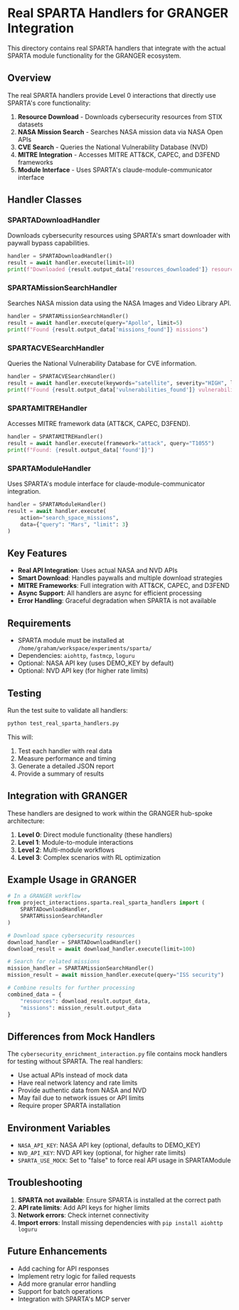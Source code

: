 # Real SPARTA Handlers for GRANGER Integration

This directory contains real SPARTA handlers that integrate with the actual SPARTA module functionality for the GRANGER ecosystem.

## Overview

The real SPARTA handlers provide Level 0 interactions that directly use SPARTA's core functionality:

1. **Resource Download** - Downloads cybersecurity resources from STIX datasets
2. **NASA Mission Search** - Searches NASA mission data via NASA Open APIs
3. **CVE Search** - Queries the National Vulnerability Database (NVD)
4. **MITRE Integration** - Accesses MITRE ATT&CK, CAPEC, and D3FEND frameworks
5. **Module Interface** - Uses SPARTA's claude-module-communicator interface

## Handler Classes

### SPARTADownloadHandler
Downloads cybersecurity resources using SPARTA's smart downloader with paywall bypass capabilities.

```python
handler = SPARTADownloadHandler()
result = await handler.execute(limit=10)
print(f"Downloaded {result.output_data['resources_downloaded']} resources")
```

### SPARTAMissionSearchHandler
Searches NASA mission data using the NASA Images and Video Library API.

```python
handler = SPARTAMissionSearchHandler()
result = await handler.execute(query="Apollo", limit=5)
print(f"Found {result.output_data['missions_found']} missions")
```

### SPARTACVESearchHandler
Queries the National Vulnerability Database for CVE information.

```python
handler = SPARTACVESearchHandler()
result = await handler.execute(keywords="satellite", severity="HIGH", limit=10)
print(f"Found {result.output_data['vulnerabilities_found']} vulnerabilities")
```

### SPARTAMITREHandler
Accesses MITRE framework data (ATT&CK, CAPEC, D3FEND).

```python
handler = SPARTAMITREHandler()
result = await handler.execute(framework="attack", query="T1055")
print(f"Found: {result.output_data['found']}")
```

### SPARTAModuleHandler
Uses SPARTA's module interface for claude-module-communicator integration.

```python
handler = SPARTAModuleHandler()
result = await handler.execute(
    action="search_space_missions",
    data={"query": "Mars", "limit": 3}
)
```

## Key Features

- **Real API Integration**: Uses actual NASA and NVD APIs
- **Smart Download**: Handles paywalls and multiple download strategies
- **MITRE Frameworks**: Full integration with ATT&CK, CAPEC, and D3FEND
- **Async Support**: All handlers are async for efficient processing
- **Error Handling**: Graceful degradation when SPARTA is not available

## Requirements

- SPARTA module must be installed at `/home/graham/workspace/experiments/sparta/`
- Dependencies: `aiohttp`, `fastmcp`, `loguru`
- Optional: NASA API key (uses DEMO_KEY by default)
- Optional: NVD API key (for higher rate limits)

## Testing

Run the test suite to validate all handlers:

```bash
python test_real_sparta_handlers.py
```

This will:
1. Test each handler with real data
2. Measure performance and timing
3. Generate a detailed JSON report
4. Provide a summary of results

## Integration with GRANGER

These handlers are designed to work within the GRANGER hub-spoke architecture:

1. **Level 0**: Direct module functionality (these handlers)
2. **Level 1**: Module-to-module interactions
3. **Level 2**: Multi-module workflows
4. **Level 3**: Complex scenarios with RL optimization

## Example Usage in GRANGER

```python
# In a GRANGER workflow
from project_interactions.sparta.real_sparta_handlers import (
    SPARTADownloadHandler,
    SPARTAMissionSearchHandler
)

# Download space cybersecurity resources
download_handler = SPARTADownloadHandler()
download_result = await download_handler.execute(limit=100)

# Search for related missions
mission_handler = SPARTAMissionSearchHandler()
mission_result = await mission_handler.execute(query="ISS security")

# Combine results for further processing
combined_data = {
    "resources": download_result.output_data,
    "missions": mission_result.output_data
}
```

## Differences from Mock Handlers

The `cybersecurity_enrichment_interaction.py` file contains mock handlers for testing without SPARTA. The real handlers:

- Use actual APIs instead of mock data
- Have real network latency and rate limits
- Provide authentic data from NASA and NVD
- May fail due to network issues or API limits
- Require proper SPARTA installation

## Environment Variables

- `NASA_API_KEY`: NASA API key (optional, defaults to DEMO_KEY)
- `NVD_API_KEY`: NVD API key (optional, for higher rate limits)
- `SPARTA_USE_MOCK`: Set to "false" to force real API usage in SPARTAModule

## Troubleshooting

1. **SPARTA not available**: Ensure SPARTA is installed at the correct path
2. **API rate limits**: Add API keys for higher limits
3. **Network errors**: Check internet connectivity
4. **Import errors**: Install missing dependencies with `pip install aiohttp loguru`

## Future Enhancements

- Add caching for API responses
- Implement retry logic for failed requests
- Add more granular error handling
- Support for batch operations
- Integration with SPARTA's MCP server